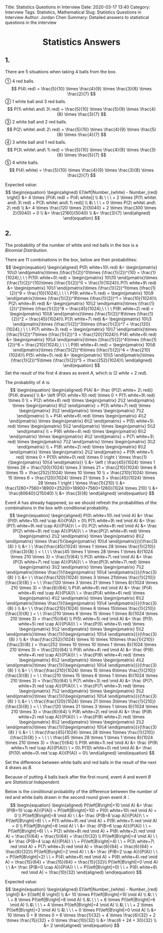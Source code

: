 Title: Statistics Questions in Interview
Date: 2020-03-17 13:40
Category: Interview
Tags: Statistics, Mathematical
Slug: Statistics Questions in Interview
Author: Jordan Chen
Summary: Detailed answers to statistical questions in the interview

# <center>Statistics Answers</center>

## 1.

There are 5 situations when taking 4 balls from the box.

① 4 red balls.
$$
P(4\ red) = \frac{5}{10} \times \frac{4}{9} \times \frac{3}{8} \times \frac{2}{7}
$$
② 1 white ball and 3 red balls.
$$
P(1\ white\ and\ 3\ red) = \frac{5}{10} \times \frac{5}{9} \times \frac{4}{8} \times \frac{3}{7}
$$
③ 2 white ball and 2 red balls.
$$
P(2\ white\ and\ 2\ red) = \frac{5}{10} \times \frac{4}{9} \times \frac{5}{8} \times \frac{4}{7}
$$
④ 3 white ball and 1 red balls.
$$
P(3\ white\ and\ 1\ red) = \frac{5}{10} \times \frac{4}{9} \times \frac{3}{8} \times \frac{5}{7}
$$
⑤ 4 white balls.
$$
P(4\ white) = \frac{5}{10} \times \frac{4}{9} \times \frac{3}{8} \times \frac{2}{7}
$$




Expected value:
$$
\begin{equation}
\begin{aligned}
E(\left|Number_{white} - Number_{red}  \right|) &= 4 \times [P(4\ red) + P(4\ white)] \\
&\ \ \ \ + 2 \times [P(1\ white\ and\ 3\ red) + P(3\ white\ and\ 1\ red)] \\
&\ \ \ \ + 0 \times P(2\ white\ and\ 2\ red) \\
&= 4 \times \frac{120 \times 2}{5040} + 2 \times \frac{300 \times 2}{5040} + 0 \\
&= \frac{2160}{5040} \\
&= \frac{3}{7}
\end{aligned}
\end{equation}
$$












## 2.

The probability of the number of white and red balls in the box is a $Binomial\ Distribution$.

There are 11 combinations in the box, below are their probabilities:
$$
\begin{equation}
\begin{aligned}
P(0\ white+10\ red) &= \begin{pmatrix} 10\\0 \end{pmatrix}\times (\frac{1}{2})^0\times (\frac{1}{2})^{10} = \frac{1}{1024},\ \ \ P(10\ white+0\ red) = \begin{pmatrix} 10\\10 \end{pmatrix}\times (\frac{1}{2})^{10}\times (\frac{1}{2})^0 = \frac{1}{1024}\\
P(1\ white+9\ red) &= \begin{pmatrix} 10\\1 \end{pmatrix}\times (\frac{1}{2})^1\times (\frac{1}{2})^9 = \frac{10}{1024},\ \ \ \ P(9\ white+1\ red) = \begin{pmatrix} 10\\9 \end{pmatrix}\times (\frac{1}{2})^9\times (\frac{1}{2})^1 = \frac{10}{1024}\\
P(2\ white+8\ red) &= \begin{pmatrix} 10\\2 \end{pmatrix}\times (\frac{1}{2})^2\times (\frac{1}{2})^8 = \frac{45}{1024},\ \ \ \ P(8\ white+2\ red) = \begin{pmatrix} 10\\8 \end{pmatrix}\times (\frac{1}{2})^8\times (\frac{1}{2})^2 = \frac{45}{1024}\\
P(3\ white+7\ red) &= \begin{pmatrix} 10\\3 \end{pmatrix}\times (\frac{1}{2})^3\times (\frac{1}{2})^7 = \frac{120}{1024},\ \ \ \ P(7\ white+3\ red) = \begin{pmatrix} 10\\7 \end{pmatrix}\times (\frac{1}{2})^7\times (\frac{1}{2})^3 = \frac{120}{1024}\\
P(4\ white+6\ red) &= \begin{pmatrix} 10\\4 \end{pmatrix}\times (\frac{1}{2})^4\times (\frac{1}{2})^6 = \frac{210}{1024},\ \ \ \ P(6\ white+4\ red) = \begin{pmatrix} 10\\6 \end{pmatrix}\times (\frac{1}{2})^6\times (\frac{1}{2})^4 = \frac{210}{1024}\\
P(5\ white+5\ red) &= \begin{pmatrix} 10\\5 \end{pmatrix}\times (\frac{1}{2})^5\times (\frac{1}{2})^5 = \frac{252}{1024}\\ 
\end{aligned}
\end{equation}
$$
Set the result of the first 4 draws as event $A$, which is $(2\ white + 2\ red)$.

The probability of $A$ is:
$$
\begin{equation}
\begin{aligned}
P(A) &= \frac {P(2\ white+ 2\ red)}{P(4\ draws)} \\
	 &= \left (P(0\ white+10\ red) \times 0 
	 + P(1\ white+9\ red) \times 0 \\
	 + P(2\ white+8\ red) \times \begin{pmatrix} 2\\2 \end{pmatrix} \times \begin{pmatrix} 8\\2 \end{pmatrix} 
	 + P(3\ white+7\ red) \times  \begin{pmatrix} 3\\2 \end{pmatrix} \times \begin{pmatrix} 7\\2 \end{pmatrix} \\
	 + P(4\ white+6\ red) \times  \begin{pmatrix} 4\\2 \end{pmatrix} \times \begin{pmatrix} 6\\2 \end{pmatrix} 
	 + P(5\ white+5\ red) \times  \begin{pmatrix} 5\\2 \end{pmatrix} \times \begin{pmatrix} 5\\2 \end{pmatrix} \\
	 + P(6\ white+4\ red) \times  \begin{pmatrix} 6\\2 \end{pmatrix} \times \begin{pmatrix} 4\\2 \end{pmatrix} 
	 + P(7\ white+3\ red) \times  \begin{pmatrix} 7\\2 \end{pmatrix} \times \begin{pmatrix} 3\\2 \end{pmatrix} \\
	 + P(8\ white+2\ red) \times  \begin{pmatrix} 8\\2 \end{pmatrix} \times \begin{pmatrix} 2\\2 \end{pmatrix} 
	 + P(9\ white+1\ red) \times 0 
	 + P(10\ white+0\ red) \times 0 \right ) \times \frac{1}{\begin{pmatrix} 10\\4 \end{pmatrix}} \\
	 &= \left ( \frac{45}{1024} \times 1 \times 28 + \frac{120}{1024} \times 3 \times 21 + \frac{210}{1024} \times 6 \times 15 + \frac{252}{1024} \times 10 \times 10 \\
	 + \frac{210}{1024} \times 15 \times 6 + \frac{120}{1024} \times 21 \times 3 + \frac{45}{1024} \times 28 \times 1 \right ) \times \frac{1}{210} \\
	 &= \frac{1260+7560+18900+25200+18900+7560+1260}{1024 \times 210} \\
	 &= \frac{80640}{215040} \\
	 &= \frac{3}{8} 
\end{aligned}
\end{equation}
$$








Event $A$ has already happened, so we should refresh the probabilities of the combinations in the box with conditional probability.
$$
\begin{equation}
\begin{aligned}
P(0\ white+10\ red \mid A) 
	&= \frac {P(0\ white+10\ red \cap A)}{P(A)}
	= 0\\
P(1\ white+9\ red \mid A)  
	&= \frac {P(1\ white+9\ red \cap A)}{P(A)}\ \ 
	= 0\\
P(2\ white+8\ red \mid A)  
	&= \frac {P(2\ white+8\ red \cap A)}{P(A)}\ \ 
	= \frac{P(2\ white+8\ red) \times \begin{pmatrix} 2\\2 \end{pmatrix} \times \begin{pmatrix} 8\\2 \end{pmatrix} \times \frac{1}{\begin{pmatrix} 10\\4 \end{pmatrix}}}{\frac{3}{8} } \\
	&= \ \  \frac{\frac{45}{1024} \times 1 \times 28 \times \frac{1}{210}}{\frac{3}{8} }
	= \ \ \ \ \frac{45 \times 1 \times 28 \times 1 \times 8}{1024 \times 210 \times 3} 
	= \frac{1}{64} \\
P(3\ white+7\ red \mid A)  
	&= \frac {P(3\ white+7\ red \cap A)}{P(A)}\ \ 
	= \frac{P(3\ white+7\ red) \times  \begin{pmatrix} 3\\2 \end{pmatrix} \times \begin{pmatrix} 7\\2 \end{pmatrix}\times \frac{1}{\begin{pmatrix} 10\\4 \end{pmatrix}}}{\frac{3}{8} } \\
	&= \ \  \frac{\frac{120}{1024} \times 3 \times 21\times \frac{1}{210}}{\frac{3}{8} }
	= \ \ \frac{120 \times 3 \times 21 \times 1 \times 8}{1024 \times 210 \times 3} 
	= \frac{6}{64} \\
P(4\ white+6\ red \mid A)  
	&= \frac {P(4\ white+6\ red \cap A)}{P(A)}\ \ 
	= \frac{P(4\ white+6\ red) \times  \begin{pmatrix} 4\\2 \end{pmatrix} \times \begin{pmatrix} 6\\2 \end{pmatrix}\times \frac{1}{\begin{pmatrix} 10\\4 \end{pmatrix}}}{\frac{3}{8} } \\
	&= \ \ \frac{\frac{210}{1024} \times 6 \times 15\times \frac{1}{210}}{\frac{3}{8} }
	= \ \ \frac{210 \times 6 \times 15 \times 1 \times 8}{1024 \times 210 \times 3} 
	= \frac{15}{64} \\
P(5\ white+5\ red \mid A)  
	&= \frac {P(5\ white+5\ red \cap A)}{P(A)}\ \ 
	= \frac{P(5\ white+5\ red) \times  \begin{pmatrix} 5\\2 \end{pmatrix} \times \begin{pmatrix} 5\\2 \end{pmatrix}\times \frac{1}{\begin{pmatrix} 10\\4 \end{pmatrix}}}{\frac{3}{8} } \\
	&= \frac{\frac{252}{1024} \times 10 \times 10\times \frac{1}{210}}{\frac{3}{8} }
	= \frac{252 \times 10 \times 10 \times 1 \times 8}{1024 \times 210 \times 3} 
	= \frac{20}{64} \\
P(6\ white+4\ red \mid A)  
	&= \frac {P(6\ white+4\ red \cap A)}{P(A)}\ \ 
	= \frac{P(6\ white+4\ red) \times  \begin{pmatrix} 6\\2 \end{pmatrix} \times \begin{pmatrix} 4\\2 \end{pmatrix}\times \frac{1}{\begin{pmatrix} 10\\4 \end{pmatrix}}}{\frac{3}{8} } \\
	&= \ \ \frac{\frac{210}{1024} \times 15 \times 6\times \frac{1}{210}}{\frac{3}{8} }
	= \ \ \frac{210 \times 15 \times 6 \times 1 \times 8}{1024 \times 210 \times 3} 
	= \frac{15}{64} \\
P(7\ white+3\ red \mid A)  
	&= \frac {P(7\ white+3\ red \cap A)}{P(A)}\ \ 
	= \frac{P(7\ white+3\ red) \times  \begin{pmatrix} 7\\2 \end{pmatrix} \times \begin{pmatrix} 3\\2 \end{pmatrix}\times \frac{1}{\begin{pmatrix} 10\\4 \end{pmatrix}}}{\frac{3}{8} } \\
	&= \ \ \frac{\frac{120}{1024} \times 21 \times 3\times \frac{1}{210}}{\frac{3}{8} }
	= \ \ \frac{120 \times 21 \times 3 \times 1 \times 8}{1024 \times 210 \times 3} 
	= \frac{6}{64} \\
P(8\ white+2\ red \mid A)  
	&= \frac {P(8\ white+2\ red \cap A)}{P(A)}\ \ 
	= \frac{P(8\ white+2\ red) \times  \begin{pmatrix} 8\\2 \end{pmatrix} \times \begin{pmatrix} 2\\2 \end{pmatrix}\times \frac{1}{\begin{pmatrix} 10\\4 \end{pmatrix}}}{\frac{3}{8} } \\
	&= \ \ \frac{\frac{45}{1024} \times 28 \times 1\times \frac{1}{210}}{\frac{3}{8} }
	= \ \ \ \ \frac{45 \times 28 \times 1 \times 1 \times 8}{1024 \times 210 \times 3} 
	= \frac{1}{64} \\
P(9\ white+1\ red \mid A)  
	&= \frac {P(9\ white+1\ red \cap A)}{P(A)}\ \ 
	= 0\\
P(10\ white+0\ red \mid A)  
	&= \frac {P(10\ white+0\ red \cap A)}{P(A)}
	= 0\\
\end{aligned}
\end{equation}
$$
























Set the difference between white balls and red balls in the result of the next 4 draws as $B$.

Because of putting 4 balls back after the first round, event $A$ and event $B$ are $Statistical\ Independent$.

Below is the conditional probability of the difference between the number of red and white balls drawn in the second round given event $A$：
$$
\begin{equation}
\begin{aligned}
P(\left|B\right|=10 \mid A) 
	&= \frac {P(B=10 \cap A)}{P(A)} 
	= P(\left|B\right|=10) 
	= P(0\ white+10\ red \mid A) 
	= 0 \\
P(\left|B\right|=8  \mid A) \ \ 
    &= \frac {P(B=8  \cap A)}{P(A)}\ \ 
    = P(\left|B\right|=8) \ \ 
	= P(1\ white+9\ red \mid A) + P(9\ white+1\ red \mid A) 
    = 0 \\
P(\left|B\right|=6  \mid A) \ \ 
    &= \frac {P(B=6  \cap A)}{P(A)} \ \ 
    = P(\left|B\right|=6) \ \ 
    = P(2\ white+8\ red \mid A) + P(8\ white+2\ red \mid A) 
    = \frac{1}{64} + \frac{1}{64} 
    = \frac{1}{32} \\
P(\left|B\right|=4  \mid A) \ \ 
    &= \frac {P(B=4  \cap A)}{P(A)} \ \ 
    = P(\left|B\right|=4) \ \ 
    = P(3\ white+7\ red \mid A) + P(7\ white+3\ red \mid A) 
    = \frac{6}{64} + \frac{6}{64} 
    = \frac{6}{32}\\
P(\left|B\right|=2  \mid A) \ \ 
    &= \frac {P(B=2  \cap A)}{P(A)} \ \ 
    = P(\left|B\right|=2) \ \ 
    = P(4\ white+6\ red \mid A) + P(6\ white+4\ red \mid A) 
    = \frac{15}{64} + \frac{15}{64} 
    = \frac{15}{32}\\
P(\left|B\right|=0  \mid A) \ \ 
    &= \frac {P(B=0  \cap A)}{P(A)} \ \ 
    = P(\left|B\right|=0) \ \ 
    = P(6\ white+6\ red \mid A)
    = \frac{10}{32}
\end{aligned}
\end{equation}
$$


Expected value:
$$
\begin{equation}
\begin{aligned}
E(\left|Number_{white} - Number_{red}  \right|) 
	&= E(\left| B \right|) \\ 
	&= 
	10 \times P(\left|B\right|=10 \mid A) \\
	&\ \ \ \ + 8 \times P(\left|B\right|=8 \mid A) \\
	&\ \ \ \ + 6 \times P(\left|B\right|=6 \mid A) \\
	&\ \ \ \ + 4 \times P(\left|B\right|=4 \mid A) \\
	&\ \ \ \ + 2 \times P(\left|B\right|=2 \mid A) \\
	&\ \ \ \ + 0 \times P(\left|B\right|=0 \mid A) \\
    &=  10 \times 0
       +  8 \times 0
       +  6 \times \frac{1}{32}
       +  4 \times \frac{6}{32}
       +  2 \times \frac{15}{32}
       +  0 \times \frac{10}{32} \\
    &= \frac{6 + 24 + 30}{32} \\
    &= 2
\end{aligned}
\end{equation}
$$












